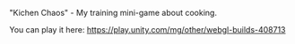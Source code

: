 "Kichen Chaos" - My training mini-game about cooking.

You can play it here: https://play.unity.com/mg/other/webgl-builds-408713
